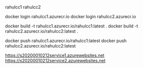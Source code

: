 rahulcc1
rahulcc2

docker login rahulcc1.azurecr.io
docker login rahulcc2.azurecr.io

docker build -t rahulcc1.azurecr.io/rahulcc1:latest .
docker build -t rahulcc2.azurecr.io/rahulcc2:latest .


docker push rahulcc1.azurecr.io/rahulcc1:latest
docker push rahulcc2.azurecr.io/rahulcc2:latest


https://s20200010212service1.azurewebsites.net
https://s20200010212service2.azurewebsites.net